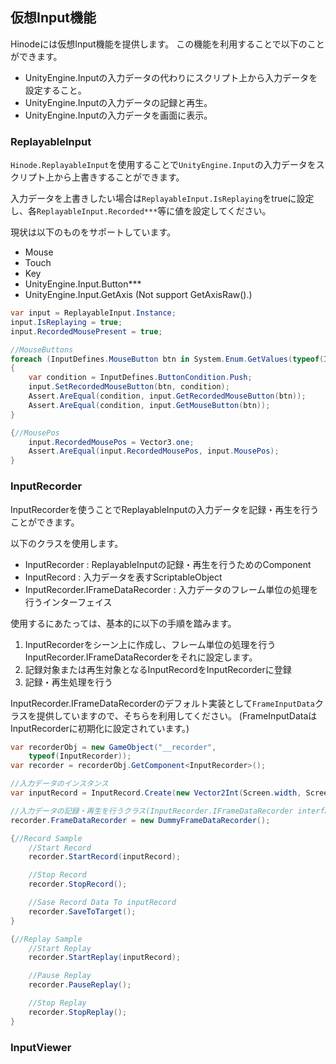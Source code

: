 ﻿## 仮想Input機能

Hinodeには仮想Input機能を提供します。
この機能を利用することで以下のことができます。

- UnityEngine.Inputの入力データの代わりにスクリプト上から入力データを設定すること。
- UnityEngine.Inputの入力データの記録と再生。
- UnityEngine.Inputの入力データを画面に表示。

### ReplayableInput

`Hinode.ReplayableInput`を使用することで`UnityEngine.Input`の入力データをスクリプト上から上書きすることができます。

入力データを上書きしたい場合は`ReplayableInput.IsReplaying`をtrueに設定し、各`ReplayableInput.Recorded***`等に値を設定してください。

現状は以下のものをサポートしています。

- Mouse
- Touch
- Key
- UnityEngine.Input.Button***
- UnityEngine.Input.GetAxis (Not support GetAxisRaw().)

```csharp
var input = ReplayableInput.Instance;
input.IsReplaying = true;
input.RecordedMousePresent = true;

//MouseButtons
foreach (InputDefines.MouseButton btn in System.Enum.GetValues(typeof(InputDefines.MouseButton)))
{
    var condition = InputDefines.ButtonCondition.Push;
    input.SetRecordedMouseButton(btn, condition);
    Assert.AreEqual(condition, input.GetRecordedMouseButton(btn));
    Assert.AreEqual(condition, input.GetMouseButton(btn));
}

{//MousePos
    input.RecordedMousePos = Vector3.one;
    Assert.AreEqual(input.RecordedMousePos, input.MousePos);
}

```

### InputRecorder

InputRecorderを使うことでReplayableInputの入力データを記録・再生を行うことができます。

以下のクラスを使用します。

- InputRecorder : ReplayableInputの記録・再生を行うためのComponent
- InputRecord : 入力データを表すScriptableObject
- InputRecorder.IFrameDataRecorder : 入力データのフレーム単位の処理を行うインターフェイス

使用するにあたっては、基本的に以下の手順を踏みます。

1. InputRecorderをシーン上に作成し、フレーム単位の処理を行うInputRecorder.IFrameDataRecorderをそれに設定します。
1. 記録対象または再生対象となるInputRecordをInputRecorderに登録
1. 記録・再生処理を行う

InputRecorder.IFrameDataRecorderのデフォルト実装として`FrameInputData`クラスを提供していますので、そちらを利用してください。
(FrameInputDataはInputRecorderに初期化に設定されています。)

```csharp
var recorderObj = new GameObject("__recorder",
    typeof(InputRecorder));
var recorder = recorderObj.GetComponent<InputRecorder>();

//入力データのインスタンス
var inputRecord = InputRecord.Create(new Vector2Int(Screen.width, Screen.height));

//入力データの記録・再生を行うクラス(InputRecorder.IFrameDataRecorder interface)
recorder.FrameDataRecorder = new DummyFrameDataRecorder();

{//Record Sample
    //Start Record
    recorder.StartRecord(inputRecord);

    //Stop Record
    recorder.StopRecord();

    //Sase Record Data To inputRecord
    recorder.SaveToTarget();
}

{//Replay Sample
    //Start Replay
    recorder.StartReplay(inputRecord);

    //Pause Replay
    recorder.PauseReplay();

    //Stop Replay
    recorder.StopReplay();
}
```

### InputViewer

